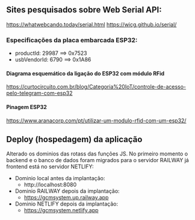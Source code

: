 ## Sites pesquisados sobre Web Serial API:
https://whatwebcando.today/serial.html
https://wicg.github.io/serial/

### Especificações da placa embarcada ESP32:
* productId: 29987 ==> 0x7523
* usbVendorId: 6790 ==> 0x1A86

#### Diagrama esquemático da ligação do ESP32 com módulo RFid
https://curtocircuito.com.br/blog/Categoria%20IoT/controle-de-acesso-pelo-telegram-com-esp32
#### Pinagem ESP32
https://www.aranacorp.com/pt/utilizar-um-modulo-rfid-com-um-esp32/

## Deploy (hospedagem) da aplicação

Alterado os dominios das rotass das funções JS. No primeiro momento o backend e o banco de dados foram migrados para o servidor RAILWAY já frontend está no servidor NETLIFY:
* Dominio local antes da implantação:
    * http://localhost:8080
* Dominio RAILWAY depois da implantação:
    * https://gcmsystem.up.railway.app
* Dominio NETLIFY depois da implantação:
    * https://gcmsystem.netlify.app